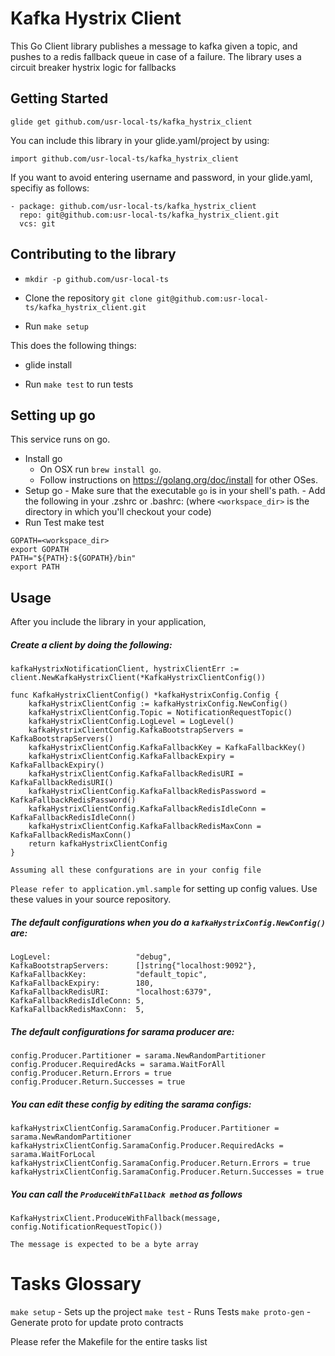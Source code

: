 # Kafka Hystrix Client

This Go Client library publishes a message to kafka given a topic, and pushes to a redis fallback queue in case of a failure.
The library uses a circuit breaker hystrix logic for fallbacks

## Getting Started

`glide get github.com/usr-local-ts/kafka_hystrix_client`

You can include this library in your glide.yaml/project by using:

`import github.com/usr-local-ts/kafka_hystrix_client`

If you want to avoid entering username and password, in your glide.yaml, specifiy as follows:

```
- package: github.com/usr-local-ts/kafka_hystrix_client
  repo: git@github.com:usr-local-ts/kafka_hystrix_client.git
  vcs: git

```

## Contributing to the library

- `mkdir -p github.com/usr-local-ts`
- Clone the repository `git clone git@github.com:usr-local-ts/kafka_hystrix_client.git`

- Run `make setup`

This does the following things:

- glide install

- Run `make test` to run tests


## Setting up go

This service runs on go.

- Install go
    - On OSX run `brew install go`.
    - Follow instructions on https://golang.org/doc/install for other OSes.
- Setup go
      - Make sure that the executable `go` is in your shell's path.
      - Add the following in your .zshrc or .bashrc: (where `<workspace_dir>` is the directory in
        which you'll checkout your code)
- Run Test
    make test

```
GOPATH=<workspace_dir>
export GOPATH
PATH="${PATH}:${GOPATH}/bin"
export PATH
```

## Usage

After you include the library in your application,

##### Create a client by doing the following:

```
kafkaHystrixNotificationClient, hystrixClientErr := client.NewKafkaHystrixClient(*KafkaHystrixClientConfig())

func KafkaHystrixClientConfig() *kafkaHystrixConfig.Config {
	kafkaHystrixClientConfig := kafkaHystrixConfig.NewConfig()
	kafkaHystrixClientConfig.Topic = NotificationRequestTopic()
	kafkaHystrixClientConfig.LogLevel = LogLevel()
	kafkaHystrixClientConfig.KafkaBootstrapServers = KafkaBootstrapServers()
	kafkaHystrixClientConfig.KafkaFallbackKey = KafkaFallbackKey()
	kafkaHystrixClientConfig.KafkaFallbackExpiry = KafkaFallbackExpiry()
	kafkaHystrixClientConfig.KafkaFallbackRedisURI = KafkaFallbackRedisURI()
	kafkaHystrixClientConfig.KafkaFallbackRedisPassword = KafkaFallbackRedisPassword()
	kafkaHystrixClientConfig.KafkaFallbackRedisIdleConn = KafkaFallbackRedisIdleConn()
	kafkaHystrixClientConfig.KafkaFallbackRedisMaxConn = KafkaFallbackRedisMaxConn()
	return kafkaHystrixClientConfig
}

Assuming all these confgurations are in your config file

```

`Please refer to application.yml.sample` for setting up config values. Use these values in your source repository.

##### The default configurations when you do a `kafkaHystrixConfig.NewConfig()` are:

```
LogLevel:                   "debug",
KafkaBootstrapServers:      []string{"localhost:9092"},
KafkaFallbackKey:           "default_topic",
KafkaFallbackExpiry:        180,
KafkaFallbackRedisURI:      "localhost:6379",
KafkaFallbackRedisIdleConn: 5,
KafkaFallbackRedisMaxConn:  5,

```

##### The default configurations for sarama producer are:

```
config.Producer.Partitioner = sarama.NewRandomPartitioner
config.Producer.RequiredAcks = sarama.WaitForAll
config.Producer.Return.Errors = true
config.Producer.Return.Successes = true
```

##### You can edit these config by editing the sarama configs:
 
```
kafkaHystrixClientConfig.SaramaConfig.Producer.Partitioner = sarama.NewRandomPartitioner
kafkaHystrixClientConfig.SaramaConfig.Producer.RequiredAcks = sarama.WaitForLocal
kafkaHystrixClientConfig.SaramaConfig.Producer.Return.Errors = true
kafkaHystrixClientConfig.SaramaConfig.Producer.Return.Successes = true

```

##### You can call the `ProduceWithFallback method` as follows

```
KafkaHystrixClient.ProduceWithFallback(message, config.NotificationRequestTopic())
```

`The message is expected to be a byte array`

# Tasks Glossary
`make setup` - Sets up the project
`make test` - Runs Tests
`make proto-gen` - Generate proto for update proto contracts

Please refer the Makefile for the entire tasks list
